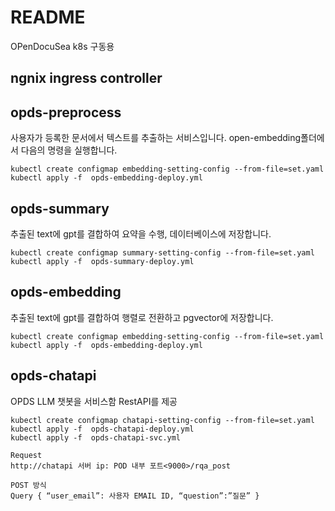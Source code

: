 # README #
OPenDocuSea k8s 구동용
## ngnix ingress controller

## opds-preprocess
사용자가 등록한 문서에서 텍스트를 추출하는 서비스입니다.
open-embedding폴더에서 다음의 명령을 실행합니다.
```
kubectl create configmap embedding-setting-config --from-file=set.yaml
kubectl apply -f  opds-embedding-deploy.yml
```
## opds-summary
추출된 text에 gpt를 결합하여 요약을 수행, 데이터베이스에 저장합니다.
```
kubectl create configmap summary-setting-config --from-file=set.yaml
kubectl apply -f  opds-summary-deploy.yml
```

## opds-embedding
추출된 text에 gpt를 결합하여 행렬로 전환하고 pgvector에 저장합니다.
```
kubectl create configmap embedding-setting-config --from-file=set.yaml
kubectl apply -f  opds-embedding-deploy.yml
```

## opds-chatapi
OPDS LLM 챗봇을 서비스함 RestAPI를 제공  
```
kubectl create configmap chatapi-setting-config --from-file=set.yaml
kubectl apply -f  opds-chatapi-deploy.yml
kubectl apply -f  opds-chatapi-svc.yml
```

```commandline
Request 
http://chatapi 서버 ip: POD 내부 포트<9000>/rqa_post

POST 방식
Query { “user_email”: 사용자 EMAIL ID, “question”:”질문” }
```
